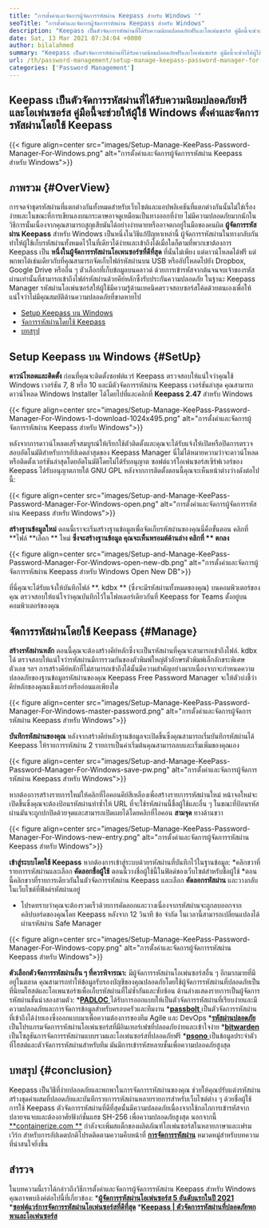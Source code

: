 ```yaml
---
title: "การตั้งค่าและจัดการผู้จัดการรหัสผ่าน Keepass สำหรับ Windows '" 
seoTitle: "การตั้งค่าและจัดการผู้จัดการรหัสผ่าน Keepass สำหรับ Windows" 
description: "Keepass เป็นตัวจัดการรหัสผ่านที่ได้รับความนิยมปลอดภัยฟรีและโอเพ่นซอร์ส คู่มือนี้จะช่วยให้ผู้ใช้ Windows ตั้งค่าและจัดการรหัสผ่านโดยใช้ Keepass" 
date: Sat, 13 Mar 2021 07:34:04 +0000
author: bilalahmed
summary: "Keepass เป็นตัวจัดการรหัสผ่านที่ได้รับความนิยมปลอดภัยฟรีและโอเพ่นซอร์ส คู่มือนี้จะช่วยให้ผู้ใช้ Windows ตั้งค่าและจัดการรหัสผ่านโดยใช้ Keepass" 
url: /th/password-management/setup-manage-keepass-password-manager-for-windows/
categories: ['Password Management']
---
```


## Keepass เป็นตัวจัดการรหัสผ่านที่ได้รับความนิยมปลอดภัยฟรีและโอเพ่นซอร์ส คู่มือนี้จะช่วยให้ผู้ใช้ Windows ตั้งค่าและจัดการรหัสผ่านโดยใช้ Keepass

{{< figure align=center src="images/Setup-Manage-KeePass-Password-Manager-For-Windows.png" alt="การตั้งค่าและจัดการผู้จัดการรหัสผ่าน Keepass สำหรับ Windows">}}


## ภาพรวม   {#OverView}
การจดจำชุดรหัสผ่านที่แตกต่างกันทั้งหมดสำหรับเว็บไซต์และแอปพลิเคชันที่แตกต่างกันนั้นไม่ใช่เรื่องง่ายและในขณะที่การเขียนลงบนกระดาษอาจดูเหมือนเป็นทางออกที่ง่าย ไม่มีความปลอดภัยมากนักในวิธีการนั้นเนื่องจากคุณสามารถสูญเสียมันได้อย่างง่ายดายหรืออาจตกอยู่ในมือของคนผิด **ผู้จัดการรหัสผ่าน Keepass**  สำหรับ Windows เป็นหนึ่งในวิธีแก้ปัญหาเหล่านี้
ผู้จัดการรหัสผ่านในทางกลับกันทำให้ผู้ใช้เก็บรหัสผ่านทั้งหมดไว้ในที่เดียวได้ง่ายและเข้าถึงได้เมื่อใดก็ตามที่พวกเขาต้องการ Keepass เป็น **หนึ่งในผู้จัดการรหัสผ่านโอเพนซอร์ซที่ดีที่สุด**  ที่นั่นไม่เพียง แต่ดาวน์โหลดได้ฟรี แต่พกพาได้เช่นเดียวกับที่คุณสามารถจัดเก็บไฟล์รหัสผ่านบน USB หรืออัปโหลดไปยัง Dropbox, Google Drive หรืออื่น ๆ ตัวเลือกที่เก็บข้อมูลบนคลาวด์ ด้วยการเข้ารหัสจากต้นจนจบเจ้าของรหัสผ่านเท่านั้นที่สามารถเข้าถึงไฟล์รหัสผ่านด้วยคีย์หลักซึ่งรับประกันความปลอดภัย ในฐานะ Keepass Manager รหัสผ่านโอเพ่นซอร์สให้ผู้ใช้มีความรู้ด้านเทคนิคตรวจสอบซอร์สโค้ดด้วยตนเองเพื่อให้แน่ใจว่าไม่มีคุณสมบัติด้านความปลอดภัยที่ขาดหายไป
  * [Setup Keepass บน Windows][1]
  * [จัดการรหัสผ่านโดยใช้ Keepass][2]
  * [บทสรุป][3]

## Setup Keepass บน Windows   {#SetUp}
**ดาวน์โหลดและติดตั้ง** 
ก่อนที่คุณจะติดตั้งซอฟต์แวร์ Keepass ตรวจสอบให้แน่ใจว่าคุณใช้ Windows เวอร์ชัน 7, 8 หรือ 10 และมีตัวจัดการรหัสผ่าน Keepass เวอร์ชันล่าสุด คุณสามารถดาวน์โหลด Windows Installer ได้โดยไปที่และคลิกที่ **Keepass 2.47**  สำหรับ Windows

{{< figure align=center src="images/Setup-Manage-KeePass-Password-Manager-For-Windows-1-download-1024x495.png" alt="การตั้งค่าและจัดการผู้จัดการรหัสผ่าน Keepass สำหรับ Windows">}}

หลังจากการดาวน์โหลดเสร็จสมบูรณ์ให้เรียกใช้ตัวติดตั้งและคุณจะได้รับแจ้งให้เปิดหรือปิดการตรวจสอบอัตโนมัติสำหรับการอัปเดตล่าสุดของ Keepass Manager นี่ไม่ได้หมายความว่าจะดาวน์โหลดหรือติดตั้งเวอร์ชันล่าสุดโดยอัตโนมัติโดยไม่ได้รับอนุญาต ซอฟต์แวร์โอเพ่นซอร์สเซิร์ฟเวอร์ของ Keepass ได้รับอนุญาตภายใต้ GNU GPL หลังจากการติดตั้งตอนนี้คุณจะเห็นหน้าต่างว่างดังต่อไปนี้:

{{< figure align=center src="images/Setup-and-Manage-KeePass-Password-Manager-For-Windows-open.png" alt="การตั้งค่าและจัดการผู้จัดการรหัสผ่าน Keepass สำหรับ Windows">}}

**สร้างฐานข้อมูลใหม่** 
ตอนนี้เราจะเริ่มสร้างฐานข้อมูลเพื่อจัดเก็บรหัสผ่านของคุณนี่คือขั้นตอน คลิกที่ **ไฟล์  **เลือก **  ใหม่  **ซึ่งจะสร้างฐานข้อมูล คุณจะเห็นพรอมต์ด้านล่าง คลิกที่ **  ตกลง** 

{{< figure align=center src="images/Setup-and-Manage-KeePass-Password-Manager-For-Windows-open-new-db.png" alt="การตั้งค่าและจัดการผู้จัดการรหัสผ่าน Keepass สำหรับ Windows Open New DB">}}

ที่นี่คุณจะได้รับแจ้งให้บันทึกไฟล์ **. kdbx ** (ซึ่งจะมีรหัสผ่านทั้งหมดของคุณ) บนคอมพิวเตอร์ของคุณ ตรวจสอบให้แน่ใจว่าคุณบันทึกไว้ในโฟลเดอร์เดียวกันที่ Keepass for Teams ตั้งอยู่บนคอมพิวเตอร์ของคุณ

## จัดการรหัสผ่านโดยใช้ Keepass   {#Manage}
**สร้างรหัสผ่านหลัก** 
ตอนนี้คุณจะต้องสร้างคีย์หลักซึ่งจะเป็นรหัสผ่านที่คุณจะสามารถเข้าถึงไฟล์. kdbx ได้ ตรวจสอบให้แน่ใจว่ารหัสผ่านมีการรวมกันของตัวพิมพ์ใหญ่ตัวอักษรตัวพิมพ์เล็กอักขระพิเศษตัวเลข ฯลฯ การสร้างคีย์หลักที่ไม่สามารถเข้าถึงได้นั้นมีความสำคัญอย่างมากเนื่องจากจะกำหนดความปลอดภัยของฐานข้อมูลรหัสผ่านของคุณ Keepass Free Password Manager จะให้ตัวบ่งชี้ว่าคีย์หลักของคุณแข็งแกร่งหรืออ่อนแอเพียงใด

{{< figure align=center src="images/Setup-Manage-KeePass-Password-Manager-For-Windows-master-password.png" alt="การตั้งค่าและจัดการผู้จัดการรหัสผ่าน Keepass สำหรับ Windows">}}

**บันทึกรหัสผ่านของคุณ** 
หลังจากสร้างคีย์หลักฐานข้อมูลจะเปิดขึ้นซึ่งคุณสามารถเริ่มบันทึกรหัสผ่านได้ Keepass ให้รายการรหัสผ่าน 2 รายการเป็นค่าเริ่มต้นคุณสามารถลบและเริ่มเพิ่มของคุณเอง

{{< figure align=center src="images/Setup-and-Manage-KeePass-Password-Manager-For-Windows-save-pw.png" alt="การตั้งค่าและจัดการผู้จัดการรหัสผ่าน Keepass สำหรับ Windows">}}

หากต้องการสร้างรายการใหม่ให้คลิกที่ไอคอนคีย์สีเหลืองเพื่อสร้างรายการรหัสผ่านใหม่ หน้าจอใหม่จะเปิดขึ้นซึ่งคุณจะต้องป้อนรหัสผ่านทำซ้ำให้ URL ที่จะใช้รหัสผ่านนี้ชื่อผู้ใช้และอื่น ๆ ในขณะที่ป้อนรหัสผ่านมันจะถูกปกปิดด้วยจุดและสามารถเปิดเผยได้โดยคลิกที่ไอคอน **สามจุด**  ทางด้านขวา

{{< figure align=center src="images/Setup-Manage-KeePass-Password-Manager-For-Windows-new-entry.png" alt="การตั้งค่าและจัดการผู้จัดการรหัสผ่าน Keepass สำหรับ Windows">}}

**เข้าสู่ระบบโดยใช้ Keepass** 
หากต้องการเข้าสู่ระบบด้วยรหัสผ่านที่บันทึกไว้ในฐานข้อมูล:
  *คลิกขวาที่รายการรหัสผ่านและเลือก **คัดลอกชื่อผู้ใช้**  ตอนนี้วางชื่อผู้ใช้นี้ในฟิลด์ของเว็บไซต์สำหรับชื่อผู้ใช้
  *ตอนนี้คลิกขวาที่รายการเดียวกันในตัวจัดการรหัสผ่าน Keepass และเลือก **คัดลอกรหัสผ่าน**  และวางกลับในเว็บไซต์ที่ฟิลด์รหัสผ่านอยู่
  * โปรดทราบว่าคุณจะต้องรวดเร็วด้วยการคัดลอกและวางเนื่องจากรหัสผ่านจะถูกลบออกจากคลิปบอร์ดของคุณโดย Keepass หลังจาก 12 วินาที ข้อ จำกัด ในเวลานี้สามารถเปลี่ยนแปลงได้ผ่านรหัสผ่าน Safe Manager

{{< figure align=center src="images/Setup-Manage-KeePass-Password-Manager-For-Windows-copy.png" alt="การตั้งค่าและจัดการผู้จัดการรหัสผ่าน Keepass สำหรับ Windows">}}

**ตัวเลือกตัวจัดการรหัสผ่านอื่น ๆ ที่ควรพิจารณา:** 
มีผู้จัดการรหัสผ่านโอเพ่นซอร์สอื่น ๆ อีกมากมายที่มีอยู่ในตลาด คุณสามารถทำให้ข้อมูลรับรองบัญชีของคุณปลอดภัยโดยใช้ผู้จัดการรหัสผ่านที่ปลอดภัยเป็นที่นิยมโฮสต์และโอเพนซอร์ซเพื่อเก็บรหัสผ่านที่ไม่ซ้ำกันและซับซ้อน ด้านล่างแสดงรายการเป็นผู้จัดการรหัสผ่านชั้นนำสองสามตัว:
  *[**PADLOC** ][4] ได้รับการออกแบบให้เป็นตัวจัดการรหัสผ่านที่เรียบง่ายและมีความปลอดภัยและการจัดการข้อมูลสำหรับครอบครัวและทีมงาน
  *[**passbolt** ][5] เป็นตัวจัดการรหัสผ่านที่เข้าถึงได้ง่ายเองซึ่งออกแบบมาเพื่อความต้องการของทีม Agile และ DevOps
  *[**รหัสผ่านปลอดภัย** ][6] เป็นโปรแกรมจัดการรหัสผ่านโอเพ่นซอร์สที่มีอินเทอร์เฟซที่ปลอดภัยง่ายและเข้าใจง่าย
  *[**bitwarden** ][7] เป็นโซลูชันการจัดการรหัสผ่านแบบรวมและโอเพ่นซอร์สที่ปลอดภัยฟรี
  *[**psono** ][8] เป็นข้อมูลประจำตัวที่โฮสต์และตัวจัดการรหัสผ่านสำหรับทีม มันมีการเข้ารหัสหลายชั้นเพื่อความปลอดภัยสูงสุด

## บทสรุป   {#conclusion}
Keepass เป็นวิธีที่ง่ายปลอดภัยและพกพาในการจัดการรหัสผ่านของคุณ ช่วยให้คุณปรับแต่งรหัสผ่านสร้างชุดค่าผสมที่ปลอดภัยและบันทึกรายการรหัสผ่านหลายรายการสำหรับเว็บไซต์ต่าง ๆ ด้วยชื่อผู้ใช้ การใช้ Keepass ตัวจัดการรหัสผ่านที่ดีที่สุดนั้นมีความปลอดภัยเนื่องจากใช้กลไกการเข้ารหัสจากปลายจนจบและต้องอาศัยฟังก์ชั่นแฮช SH-256 เพื่อความปลอดภัยสูงสุด
นอกจากนี้ [**containerize.com **][9] กำลังจะเพิ่มสแต็กของผลิตภัณฑ์โอเพ่นซอร์สในหลายภาษาและเฟรมเวิร์ก สำหรับการอัปเดตปกติโปรดติดตามความคืบหน้าที่  **[การจัดการรหัสผ่าน][10]**   หมวดหมู่สำหรับบทความที่น่าสนใจยิ่งขึ้น

## สำรวจ
ในบทความนี้เราได้กล่าวถึงวิธีการตั้งค่าและจัดการผู้จัดการรหัสผ่าน Keepass สำหรับ Windows คุณอาจพบลิงค์ต่อไปนี้ที่เกี่ยวข้อง:
  ***[ผู้จัดการรหัสผ่านโอเพ่นซอร์ส 5 อันดับแรกในปี 2021][11]** 
  ***[ซอฟต์แวร์การจัดการรหัสผ่านโอเพ่นซอร์สที่ดีที่สุด][12]** 
  ***[Keepass | ตัวจัดการรหัสผ่านที่ปลอดภัยพกพาและโอเพ่นซอร์ส][13]** 

  
[1]: https://blog.containerize.com/wp-admin/post.php?post=3863&action=edit#setup
[2]: https://blog.containerize.com/wp-admin/post.php?post=3863&action=edit#manage
[3]: https://blog.containerize.com/wp-admin/post.php?post=3863&action=edit#conclusion
[4]: https://padloc.app/
[5]: https://products.containerize.com/password-management/passbolt/
[6]: https://products.containerize.com/password-management/password-safe/
[7]: https://products.containerize.com/password-management/bitwarden/
[8]: https://products.containerize.com/password-management/psono/
[9]: https://www.containerize.com/
[10]: https://blog.containerize.com/category/password-management/
[11]: https://blog.containerize.com/password-management/top-5-open-source-password-managers-in-2021/
[12]: https://products.containerize.com/password-management/
[13]: https://products.containerize.com/password-management/keepass
